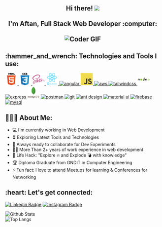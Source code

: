 <h2 align="center">
 <abc>
  <br>Hi there! <img src="https://user-images.githubusercontent.com/42378118/110234147-e3259600-7f4e-11eb-95be-0c4047144dea.gif" width="30"><br>
  <br> I'm Aftan, Full Stack Web Developer :computer:<br>
  <br>
    <img src="https://camo.githubusercontent.com/8bf6f6d78abc81fcf9c49f10649423e73ea44bc248e83aaae8759d401c829a84/68747470733a2f2f70687973696373677572756b756c2e66696c65732e776f726470726573732e636f6d2f323031392f30322f6368617261637465722d312e676966" alt="Coder GIF" width="500">
 </abc>
</h2> 
<h2 align="left">:hammer_and_wrench: Technologies and Tools I use:</h2>
<p align="left">
    <a href="https://www.w3.org/html/" target="_blank"> <img src="https://raw.githubusercontent.com/devicons/devicon/master/icons/html5/html5-original-wordmark.svg" alt="html5" width="40" height="40"/> </a>
    <a href="https://www.w3schools.com/css/" target="_blank"> <img src="https://raw.githubusercontent.com/devicons/devicon/master/icons/css3/css3-original-wordmark.svg" alt="css3" width="40" height="40"/> </a>
<a href="https://sass-lang.com" target="_blank"> <img src="https://raw.githubusercontent.com/devicons/devicon/master/icons/sass/sass-original.svg" alt="sass" width="40" height="40"/> </a>
 <a href="https://reactjs.org/" target="_blank"> <img src="https://raw.githubusercontent.com/devicons/devicon/master/icons/react/react-original-wordmark.svg" alt="react" width="40" height="40"/> </a>
  <a href="https://angular.io/" target="_blank"> <img src="https://uxwing.com/wp-content/themes/uxwing/download/brands-and-social-media/angular-icon.png" alt="angular" width="40" height="40"/> </a>
 <a href="https://developer.mozilla.org/en-US/docs/Web/JavaScript" target="_blank"> <img src="https://raw.githubusercontent.com/devicons/devicon/master/icons/javascript/javascript-original.svg" alt="javascript" width="40" height="40"/> </a>
 <a href="https://aws.amazon.com/" target="_blank"> <img src="https://upload.wikimedia.org/wikipedia/commons/thumb/9/93/Amazon_Web_Services_Logo.svg/1024px-Amazon_Web_Services_Logo.svg.png" alt="aws" width="60" height="40"/> </a>
<a href="https://tailwindcss.com/" target="_blank"> <img src="https://upload.wikimedia.org/wikipedia/commons/thumb/d/d5/Tailwind_CSS_Logo.svg/2048px-Tailwind_CSS_Logo.svg.png" alt="tailwindcss" width="40" height="40"/> </a>
      <a href="https://nodejs.org" target="_blank"> <img src="https://raw.githubusercontent.com/devicons/devicon/master/icons/nodejs/nodejs-original-wordmark.svg" alt="nodejs" width="40" height="40"/> </a>
    <a href="https://expressjs.com" target="_blank"> <img src="https://w7.pngwing.com/pngs/925/447/png-transparent-express-js-node-js-javascript-mongodb-node-js-text-trademark-logo.png" alt="express" width="40" height="40"/> </a>
    <a href="https://www.mongodb.com/" target="_blank"> <img src="https://raw.githubusercontent.com/devicons/devicon/master/icons/mongodb/mongodb-original-wordmark.svg" alt="mongodb" width="40" height="40"/> </a>
<a href="https://www.postman.com/" target="_blank"> <img src="https://www.vectorlogo.zone/logos/getpostman/getpostman-icon.svg" alt="postman" width="40" height="40"/> </a>
<a href="https://git-scm.com/" target="_blank"> <img src="https://www.vectorlogo.zone/logos/git-scm/git-scm-icon.svg" alt="git" width="40" height="40"/> </a>
<a href="https://ant.design/" target="_blank"> <img src="https://thelogofinder.com/wp-content/uploads/edd/2021/10/ant-design.svg" alt="ant design" width="40" height="40"/> </a>
 <a href="https://mui.com/" target="_blank"> <img src="https://cdn.worldvectorlogo.com/logos/material-ui-1.svg" alt="material ui" width="40" height="40"/> </a>
 <a href="https://firebase.google.com/" target="_blank"> <img src="https://www.vectorlogo.zone/logos/firebase/firebase-icon.svg" alt="firebase" width="40" height="40"/> </a>
  <a href="https://www.mysql.com/" target="_blank"> <img src="https://download.logo.wine/logo/MySQL/MySQL-Logo.wine.png" alt="mysql" width="40" height="40"/> </a>
 
 </p>
 


<h2 align="left">👨🏻‍💻 About Me:</h2>

- :computer: I'm currently working in Web Development
- :hourglass_flowing_sand:  Exploring Latest Tools and Technologies
- :rocket: Always ready to collaborate for Dev Experiments
- :man_technologist: More Than 2+ years of work experience in web development
- :dart: Life Hack: "Explore :fire: and Explode :bomb: with knowledge" 
- :trophy: Diploma Graduate from GNDIT in Computer Engineering
- :zap: Fun fact: I love to attend Meetups for learning & Conferences for Networking<br>



<h2 align="left">:heart: Let's get connected:</h2>

[![Linkedin Badge](https://img.shields.io/badge/-aftan-blue?style=flat-square&logo=Linkedin&logoColor=white&link=https://www.linkedin.com/in/aftan-ahmad-b13832211/)](https://www.linkedin.com/in/aftan-ahmad-b13832211/) [![Instagram Badge](https://img.shields.io/badge/-@aft.an-D7008A?style=flat-square&labelColor=D7008A&logo=Instagram&logoColor=white&link=https://www.instagram.com/aft.an/)](https://www.instagram.com/aft.an/)

![Github Stats](https://github-readme-stats.vercel.app/api?username=AftanGithub&count_private=true&show_icons=true&include_all_commits=true)
<br>
![Top Langs](https://github-readme-stats.vercel.app/api/top-langs/?username=AftanGithub&hide=TeX&layout=compact)

